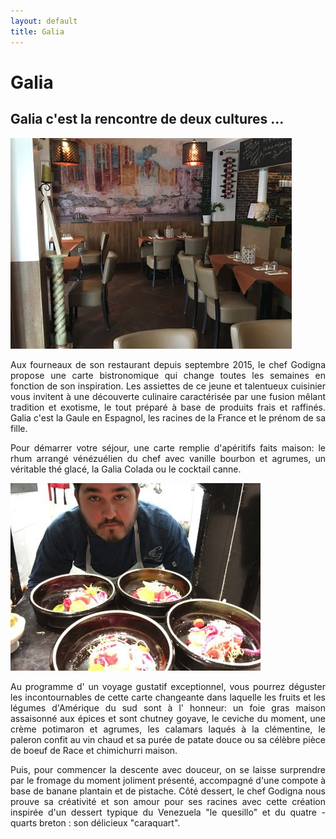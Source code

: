 ```yaml
--- 
layout: default 
title: Galia
---
```


<div class="page-breadcrumb">
    <div class="container text-center">
        <h1 class="title-1"><span>Galia</span></h1>
    </div>
</div>
<div class="space-40"></div>
<div class="container">
    <div class="row">
        <div class="col-sm-8 col-sm-offset-2">
            <div class="margin-b-40">
              <h2 class="text-uppercase text-center ">Galia c'est la rencontre de deux cultures ...</h2>
            </div>
        </div>
    </div>
    <div class="row">
        <div class="col-md-6">
            <img src="/images/galia/galia1.jpg" alt="" class="img-responsive center-img img-rounded">
            <div class="space-30"></div>
        </div>
        <div class="col-md-6">
            <p style="text-align: justify;">
                Aux fourneaux de son restaurant depuis septembre 2015, le chef Godigna propose une carte bistronomique qui change toutes les semaines en fonction de son inspiration. Les assiettes de ce jeune et talentueux cuisinier vous invitent à une découverte culinaire
                caractérisée par une fusion mêlant tradition et exotisme, le tout préparé à base de produits frais et raffinés. Galia c'est la Gaule en Espagnol, les racines de la France et le prénom de sa fille.
            </p>
            <p style="text-align: justify;">
                Pour démarrer votre séjour, une carte remplie d'apéritifs faits maison: le rhum arrangé vénézuélien du chef avec vanille bourbon et agrumes, un véritable thé glacé, la Galia Colada ou le cocktail canne.
            </p>
            <div class="space-30"></div>
        </div>
    </div>
    <div class="row">
        <div class="col-md-6 col-md-push-6">
            <img src="/images/galia/galia2.jpg" alt="" class="img-responsive center-img img-rounded">
            <div class="space-30"></div>
        </div>
        <div class="col-md-6 col-md-pull-6">
            <p style="text-align: justify;">
                Au programme d' un voyage gustatif exceptionnel, vous pourrez déguster les incontournables de cette carte changeante dans laquelle les fruits et les légumes d'Amérique du sud sont à l' honneur: un foie gras maison assaisonné aux épices et sont chutney
                goyave, le ceviche du moment, une crème potimaron et agrumes, les calamars laqués à la clémentine, le paleron confit au vin chaud et sa purée de patate douce ou sa célèbre pièce de boeuf de Race et chimichurri maison.
            </p>
            <p style="text-align: justify;">
                Puis, pour commencer la descente avec douceur, on se laisse surprendre par le fromage du moment joliment présenté, accompagné d'une compote à base de banane plantain et de pistache. Côté dessert, le chef Godigna nous prouve sa créativité et son amour
                pour ses racines avec cette création inspirée d'un dessert typique du Venezuela "le quesillo" et du quatre - quarts breton : son délicieux "caraquart".
            </p>
            <div class="space-30"></div>
        </div>
    </div>
</div>
<div class="space-40"></div>